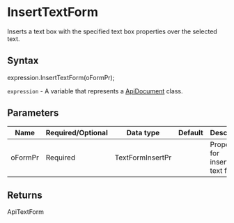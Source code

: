 # InsertTextForm

Inserts a text box with the specified text box properties over the selected text.

## Syntax

expression.InsertTextForm(oFormPr);

`expression` - A variable that represents a [ApiDocument](../ApiDocument.md) class.

## Parameters

| **Name** | **Required/Optional** | **Data type** | **Default** | **Description** |
| ------------- | ------------- | ------------- | ------------- | ------------- |
| oFormPr | Required | TextFormInsertPr |  | Properties for inserting a text field. |

## Returns

ApiTextForm